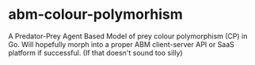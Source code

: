# abm-colour-polymorhism
A Predator-Prey Agent Based Model of prey colour polymorphism (CP) in Go. Will hopefully morph into a proper ABM client-server API or SaaS platform if successful. (If that doesn't sound too silly)
